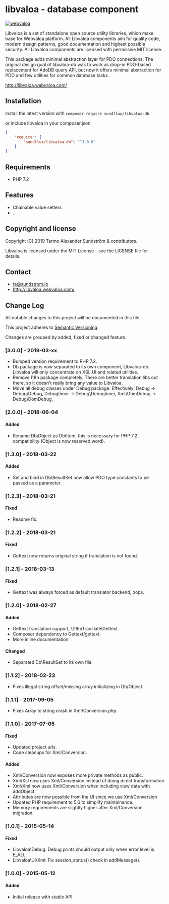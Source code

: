 libvaloa - database component
========

[![webvaloa](https://github.com/sundflux/libvaloa/blob/master/.vendor.png)](https://github.com/sundflux/libvaloa/blob/master/.vendor.png)

Libvaloa is a set of standalone open source utility libraries, which make base for Webvaloa platform. All Libvaloa components aim for quality code, modern design patterns, good documentation and highest possible security. All Libvaloa components are licensed with permissive MIT license.

This package adds minimal abstraction layer for PDO connections. The original design goal of libvaloa-db was to work as drop-in PDO-based replacement for AdoDB query API, but now it offers minimal abstraction for PDO and few utilities for common database tasks. 

http://libvaloa.webvaloa.com/

## Installation

Install the latest version with `composer require sundflux/libvaloa-db`

or include libvaloa in your composer.json

```json
{
    "require": {
        "sundflux/libvaloa-db": "^3.0.0"
    }
}
```

## Requirements

- PHP 7.2

## Features

- Chainable value setters
- ...

## Copyright and license

Copyright (C) 2019 Tarmo Alexander Sundström & contributors.

Libvaloa is licensed under the MIT License - see the LICENSE file for details.

## Contact

- ta@sundstrom.io
- http://libvaloa.webvaloa.com/

## Change Log
All notable changes to this project will be documented in this file.

This project adheres to [Semantic Versioning](http://semver.org/).

Changes are grouped by added, fixed or changed feature.

### [3.0.0] - 2019-03-xx
- Bumped version requirement to PHP 7.2.
- Db package is now separated to its own component, Libvaloa-db. Libvaloa will only concentrate on XSL UI and related utilities.
- Remove I18n package completely. There are better translation libs out there, so it doesn't really bring any value to Libvaloa.
- Move all debug classes under Debug package. Effectively: Debug -> Debug\Debug, Debugtimer -> Debug\Debugtimer, Xml\DomDebug -> Debug\DomDebug.

### [2.0.0] - 2018-06-04
#### Added
- Rename Db\Object as Db\Item, this is necessary for PHP 7.2 compatibility (Object is now reserved word).

### [1.3.0] - 2018-03-22
#### Added
- Set and bind in Db\ResultSet now allow PDO type constants to be passed as a parameter.

### [1.2.3] - 2018-03-21
#### Fixed
- Readme fix.

### [1.2.2] - 2018-03-21
#### Fixed
- Gettext now returns original string if translation is not found.

### [1.2.1] - 2018-03-13
#### Fixed
- Gettext was always forced as default translator backend, oops.

### [1.2.0] - 2018-02-27
#### Added
- Gettext translation support, \I18n\Translate\Gettext.
- Composer dependency to Gettext/gettext.
- More inline documentation.

#### Changed
- Separated Db\ResultSet to its own file.

### [1.1.2] - 2018-02-23
- Fixes illegal string offset/missing array initializing in Db/Object.

### [1.1.1] - 2017-09-05
- Fixes Array to string crash in Xml/Conversion.php.

### [1.1.0] - 2017-07-05
#### Fixed
- Updated project urls.
- Code cleanups for Xml/Conversion.

#### Added
- Xml/Conversion now exposes more private methods as public.
- Xml/Xsl now uses Xml/Conversion instead of doing direct transformation
- Xml/Xml now uses Xml/Conversion when including view data with addObject. 
- Attributes are now possible from the UI since we use Xml/Conversion
- Updated PHP requirement to 5.6 to simplify maintainance.
- Memory requirements are slightly higher after Xml/Conversion migration.

### [1.0.1] - 2015-05-14
#### Fixed
- Libvaloa\Debug: Debug prints should output only when error level is E_ALL.
- Libvaloa\Ui\Xml: Fix session_status() check in addMessage().

### [1.0.0] - 2015-05-12
#### Added
- Initial release with stable API.

